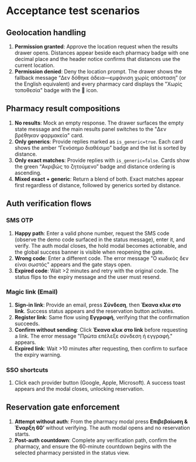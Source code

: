 # Acceptance test scenarios

## Geolocation handling
1. **Permission granted**: Approve the location request when the results drawer opens. Distances appear beside each pharmacy badge with one decimal place and the header notice confirms that distances use the current location.
2. **Permission denied**: Deny the location prompt. The drawer shows the fallback message “Δεν δόθηκε άδεια—εμφάνιση χωρίς απόσταση” (or the English equivalent) and every pharmacy card displays the "Χωρίς τοποθεσία" badge with the 🚫 icon.

## Pharmacy result compositions
1. **No results**: Mock an empty response. The drawer surfaces the empty state message and the main results panel switches to the "Δεν βρέθηκαν φαρμακεία" card.
2. **Only generics**: Provide replies marked as `is_generic=true`. Each card shows the amber “Γενόσημο διαθέσιμο” badge and the list is sorted by distance.
3. **Only exact matches**: Provide replies with `is_generic=false`. Cards show the green “Ακριβώς το ζητούμενο” badge and distance ordering is ascending.
4. **Mixed exact + generic**: Return a blend of both. Exact matches appear first regardless of distance, followed by generics sorted by distance.

## Auth verification flows
### SMS OTP
1. **Happy path**: Enter a valid phone number, request the SMS code (observe the demo code surfaced in the status message), enter it, and verify. The auth modal closes, the hold modal becomes actionable, and the global success banner is visible when reopening the gate.
2. **Wrong code**: Enter a different code. The error message "Ο κωδικός δεν είναι σωστός" appears and the gate stays open.
3. **Expired code**: Wait >2 minutes and retry with the original code. The status flips to the expiry message and the user must resend.

### Magic link (Email)
1. **Sign-in link**: Provide an email, press **Σύνδεση**, then **Έκανα κλικ στο link**. Success status appears and the reservation button activates.
2. **Register link**: Same flow using **Εγγραφή**, verifying that the confirmation succeeds.
3. **Confirm without sending**: Click **Έκανα κλικ στο link** before requesting a link. The error message "Πρώτα επέλεξε σύνδεση ή εγγραφή." appears.
4. **Expired link**: Wait >10 minutes after requesting, then confirm to surface the expiry warning.

### SSO shortcuts
1. Click each provider button (Google, Apple, Microsoft). A success toast appears and the modal closes, unlocking reservation.

## Reservation gate enforcement
1. **Attempt without auth**: From the pharmacy modal press **Επιβεβαίωση & Έναρξη 60’** without verifying. The auth modal opens and no reservation starts.
2. **Post-auth countdown**: Complete any verification path, confirm the pharmacy, and ensure the 60-minute countdown begins with the selected pharmacy persisted in the status view.
